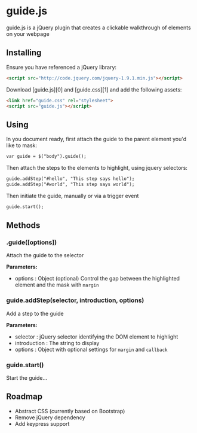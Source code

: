 # guide.js

guide.js is a jQuery plugin that creates a clickable walkthrough of elements on your webpage

## Installing

Ensure you have referenced a jQuery library:

```HTML
<script src="http://code.jquery.com/jquery-1.9.1.min.js"></script>
```

Download [guide.js][0] and [guide.css][1] and add the following assets:

```HTML
<link href="guide.css" rel="stylesheet">
<script src="guide.js"></script>
```

## Using

In you document ready, first attach the guide to the parent element you'd like to mask:

```HTML
var guide = $("body").guide();
```

Then attach the steps to the elements to highlight, using jquery selectors:

```HTML
guide.addStep("#hello", "This step says hello");
guide.addStep("#world", "This step says world");
```

Then initiate the guide, manually or via a trigger event

```HTML
guide.start();
```

## Methods

### .guide([options])

Attach the guide to the selector

**Parameters:**
 - options : Object (optional)
   Control the gap between the highlighted element and the mask with `margin`

### guide.addStep(selector, introduction, options)

Add a step to the guide

**Parameters:**
 - selector : jQuery selector identifying the DOM element to highlight
 - introduction : The string to display
 - options : Object with optional settings for `margin` and `callback`

### guide.start()

Start the guide...

## Roadmap
- Abstract CSS (currently based on Bootstrap)
- Remove jQuery dependency
- Add keypress support